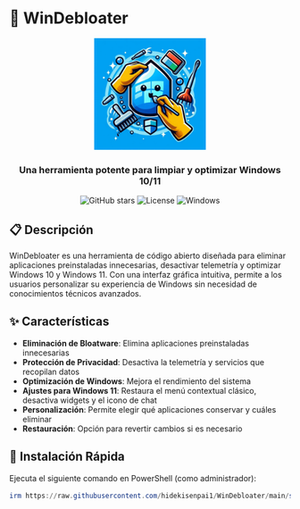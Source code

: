 # 🧹 WinDebloater

<div align="center">
  <img src="https://github.com/HidekiSenpai1/WinDebloater/blob/main/assets/logo.jpg" alt="WinDebloater Logo" width="200">
  <br>
  <h3>Una herramienta potente para limpiar y optimizar Windows 10/11</h3>
  
  ![GitHub stars](https://img.shields.io/github/stars/hidekisenpai1/WinDebloater?style=social)
  ![License](https://img.shields.io/badge/license-Apache%202.0-blue)
  ![Windows](https://img.shields.io/badge/platform-Windows%2010%20%7C%2011-brightgreen)
</div>

## 📋 Descripción

WinDebloater es una herramienta de código abierto diseñada para eliminar aplicaciones preinstaladas innecesarias, desactivar telemetría y optimizar Windows 10 y Windows 11. Con una interfaz gráfica intuitiva, permite a los usuarios personalizar su experiencia de Windows sin necesidad de conocimientos técnicos avanzados.

## ✨ Características

- **Eliminación de Bloatware**: Elimina aplicaciones preinstaladas innecesarias
- **Protección de Privacidad**: Desactiva la telemetría y servicios que recopilan datos
- **Optimización de Windows**: Mejora el rendimiento del sistema
- **Ajustes para Windows 11**: Restaura el menú contextual clásico, desactiva widgets y el icono de chat
- **Personalización**: Permite elegir qué aplicaciones conservar y cuáles eliminar
- **Restauración**: Opción para revertir cambios si es necesario

## 🚀 Instalación Rápida

Ejecuta el siguiente comando en PowerShell (como administrador):

```powershell
irm https://raw.githubusercontent.com/hidekisenpai1/WinDebloater/main/start.ps1 | iex
```
